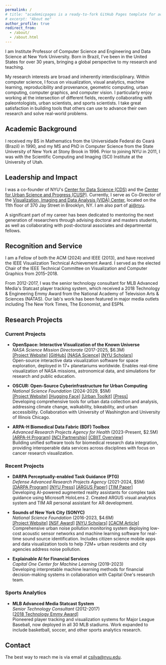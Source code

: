 ```yaml
---
permalink: /
# title: "academicpages is a ready-to-fork GitHub Pages template for academic personal websites"
# excerpt: "About me"
author_profile: true
redirect_from: 
  - /about/
  - /about.html
---
```


I am Institute Professor of Computer Science and Engineering and Data Science at New York University. Born in Brazil, I've been in the United States for over 30 years, bringing a global perspective to my research and teaching.

My research interests are broad and inherently interdisciplinary. Within computer science, I focus on visualization, visual analytics, machine learning, reproducibility and provenance, geometric computing, urban computing, computer graphics, and computer vision. I particularly enjoy working at the intersection of different fields, recently collaborating with paleontologists, urban scientists, and sports scientists. I take great satisfaction in building tools that others can use to advance their own research and solve real-world problems.

## Academic Background

I received my BS in Mathematics from the Universidade Federal do Ceará (Brazil) in 1990, and my MS and PhD in Computer Science from the State University of New York at Stony Brook in 1996. Prior to joining NYU in 2011, I was with the Scientific Computing and Imaging (SCI) Institute at the University of Utah.

## Leadership and Impact

I was a co-founder of NYU's [Center for Data Science (CDS)](http://cds.nyu.edu) and the [Center for Urban Science and Progress (CUSP)](http://cusp.nyu.edu). Currently, I serve as Co-Director of the [Visualization, Imaging and Data Analysis (VIDA) Center](http://vida.engineering.nyu.edu), located on the 11th floor of 370 Jay Street in Brooklyn, NY. I am also part of [ai@nyu](https://cims.nyu.edu/ai/).

A significant part of my career has been dedicated to mentoring the next generation of researchers through advising doctoral and masters students, as well as collaborating with post-doctoral associates and departmental fellows.

## Recognition and Service

I am a Fellow of both the ACM (2024) and IEEE (2013), and have received the IEEE Visualization Technical Achievement Award. I served as the elected Chair of the IEEE Technical Committee on Visualization and Computer Graphics from 2015–2018.

From 2012-2017, I was the senior technology consultant for MLB Advanced Media's Statcast player tracking system, which received a 2018 Technology & Engineering Emmy Award from the National Academy of Television Arts & Sciences (NATAS). Our lab's work has been featured in major media outlets including The New York Times, The Economist, and ESPN.

## Research Projects

### Current Projects

- **OpenSpace: Interactive Visualization of the Known Universe**  
  *NASA Science Mission Directorate* (2017-2025, $6.3M)  
  [[Project Website]](https://www.openspaceproject.com) [[GitHub]](https://github.com/OpenSpace/OpenSpace) [[NASA Science]](https://science.nasa.gov/sciact-team/openspace-project/) [[NYU Scholars]](https://nyuscholars.nyu.edu/en/publications/openspace-a-system-for-astrographics)  
  Open-source interactive data visualization software for space exploration, deployed in 17+ planetariums worldwide. Enables real-time visualization of NASA missions, astronomical data, and simulations for research and public education.

- **OSCUR: Open-Source Cyberinfrastructure for Urban Computing**  
  *National Science Foundation* (2024-2029, $5M)  
  [[Project Website]](https://oscur.org/) [[Hugging Face]](https://huggingface.co/oscur) [[Urban Toolkit]](https://urbantk.org/2024/08/oscur-funded-by-the-national-science-foundation/) [[Press]](https://engineering.nyu.edu/news/urban-computing-get-boost-new-open-source-platform-funded-national-science-foundation)  
  Developing comprehensive tools for urban data collection and analysis, addressing climate change, walkability, bikeability, and urban accessibility. Collaboration with University of Washington and University of Illinois Chicago.

- **ARPA-H Biomedical Data Fabric (BDF) Toolbox**  
  *Advanced Research Projects Agency for Health* (2023-Present, $2.5M)  
  [[ARPA-H Program]](https://arpa-h.gov/explore-funding/programs/arpa-h-bdf-toolbox) [[NCI Partnership]](https://datacommons.cancer.gov/news/nci-crdc-partners-arpa-h-biomedical-data-fabric-toolbox-program) [[CBIIT Overview]](https://datascience.cancer.gov/collaborations/advanced-research-projects-agency-health-arpa-h-biomedical-data-fabric-bdf-toolbox)  
  Building unified software tools for biomedical research data integration, providing interoperable data services across disciplines with focus on cancer research visualization.

### Recent Projects

- **DARPA Perceptually-enabled Task Guidance (PTG)**  
  *Defense Advanced Research Projects Agency* (2021-2024, $5M)  
  [[DARPA Program]](https://www.darpa.mil/program/perceptually-enabled-task-guidance) [[NYU Press]](https://engineering.nyu.edu/news/tandon-team-wins-5-million-darpa-contract-develop-ai-driven-augmented-reality-assistant) [[ARGUS Paper]](https://arxiv.org/abs/2308.06246) [[TIM Paper]](https://arxiv.org/abs/2504.02197)  
  Developing AI-powered augmented reality assistants for complex task guidance using Microsoft HoloLens 2. Created ARGUS visual analytics system and TIM AR personal assistant for AR development.

- **Sounds of New York City (SONYC)**  
  *National Science Foundation* (2016-2023, $4.6M)  
  [[Project Website]](https://wp.nyu.edu/sonyc) [[NSF Award]](https://www.nsf.gov/awardsearch/showAward?AWD_ID=1544753) [[NYU Scholars]](https://nyuscholars.nyu.edu/en/publications/sonyc-a-system-for-monitoring-analyzing-and-mitigating-urban-nois) [[CACM Article]](https://cacm.acm.org/research/sonyc/)  
  Comprehensive urban noise pollution monitoring system deploying low-cost acoustic sensor networks and machine learning software for real-time sound source identification. Includes citizen science mobile apps and data visualization tools to help 72M+ urban residents and city agencies address noise pollution.

- **Explainable AI for Financial Services**  
  *Capital One Center for Machine Learning* (2019-2023)  
  Developing interpretable machine learning methods for financial decision-making systems in collaboration with Capital One's research team.

### Sports Analytics

- **MLB Advanced Media Statcast System**  
  *Senior Technology Consultant* (2012-2017)  
  [[2018 Technology Emmy Award]](https://www.newsweek.com/2014/09/12/can-baseball-get-more-interesting-watch-big-data-267590.html)  
  Pioneered player tracking and visualization systems for Major League Baseball, now deployed in all 30 MLB stadiums. Work expanded to include basketball, soccer, and other sports analytics research.

## Contact

The best way to reach me is via email at csilva@nyu.edu.

